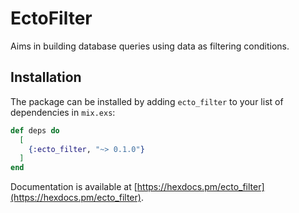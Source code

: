 # EctoFilter

Aims in building database queries using data as filtering conditions.

## Installation

The package can be installed by adding `ecto_filter` to your list of dependencies in `mix.exs`:

```elixir
def deps do
  [
    {:ecto_filter, "~> 0.1.0"}
  ]
end
```

Documentation is available at [https://hexdocs.pm/ecto_filter](https://hexdocs.pm/ecto_filter).
